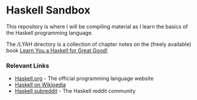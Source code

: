 Haskell Sandbox
===============

This repository is where I will be compiling material as I learn the basics of the Haskell programming language.

The /LYAH directory is a collection of chapter notes on the (freely available) book [Learn You a Haskell for Great Good!](http://learnyouahaskell.com/chapters)

### Relevant Links

* [Haskell.org](https://www.haskell.org/) - The official programming language website
* [Haskell on Wikipedia](http://en.wikipedia.org/wiki/Haskell_(programming_language))
* [Haskell subreddit](https://www.reddit.com/r/haskell/) - The Haskell reddit community
